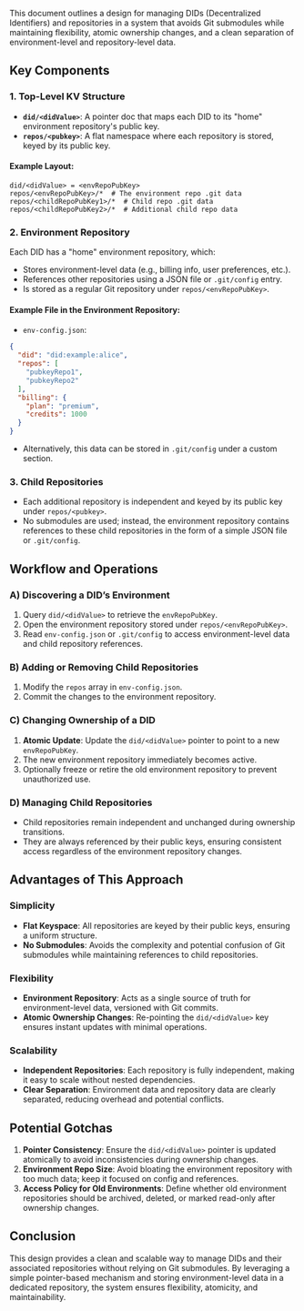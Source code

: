
This document outlines a design for managing DIDs (Decentralized Identifiers) and repositories in a system that avoids Git submodules while maintaining flexibility, atomic ownership changes, and a clean separation of environment-level and repository-level data.

## Key Components

### 1. Top-Level KV Structure

- **`did/<didValue>`**: A pointer doc that maps each DID to its "home" environment repository's public key.
- **`repos/<pubkey>`**: A flat namespace where each repository is stored, keyed by its public key.

#### Example Layout:

```
did/<didValue> = <envRepoPubKey>
repos/<envRepoPubKey>/*  # The environment repo .git data
repos/<childRepoPubKey1>/*  # Child repo .git data
repos/<childRepoPubKey2>/*  # Additional child repo data
```

### 2. Environment Repository

Each DID has a "home" environment repository, which:

- Stores environment-level data (e.g., billing info, user preferences, etc.).
- References other repositories using a JSON file or `.git/config` entry.
- Is stored as a regular Git repository under `repos/<envRepoPubKey>`.

#### Example File in the Environment Repository:

- `env-config.json`:

```json
{
  "did": "did:example:alice",
  "repos": [
    "pubkeyRepo1",
    "pubkeyRepo2"
  ],
  "billing": {
    "plan": "premium",
    "credits": 1000
  }
}
```

- Alternatively, this data can be stored in `.git/config` under a custom section.

### 3. Child Repositories

- Each additional repository is independent and keyed by its public key under `repos/<pubkey>`.
- No submodules are used; instead, the environment repository contains references to these child repositories in the form of a simple JSON file or `.git/config`.

## Workflow and Operations

### A) Discovering a DID’s Environment

1. Query `did/<didValue>` to retrieve the `envRepoPubKey`.
2. Open the environment repository stored under `repos/<envRepoPubKey>`.
3. Read `env-config.json` or `.git/config` to access environment-level data and child repository references.

### B) Adding or Removing Child Repositories

1. Modify the `repos` array in `env-config.json`.
2. Commit the changes to the environment repository.

### C) Changing Ownership of a DID

1. **Atomic Update**: Update the `did/<didValue>` pointer to point to a new `envRepoPubKey`.
2. The new environment repository immediately becomes active.
3. Optionally freeze or retire the old environment repository to prevent unauthorized use.

### D) Managing Child Repositories

- Child repositories remain independent and unchanged during ownership transitions.
- They are always referenced by their public keys, ensuring consistent access regardless of the environment repository changes.

## Advantages of This Approach

### Simplicity

- **Flat Keyspace**: All repositories are keyed by their public keys, ensuring a uniform structure.
- **No Submodules**: Avoids the complexity and potential confusion of Git submodules while maintaining references to child repositories.

### Flexibility

- **Environment Repository**: Acts as a single source of truth for environment-level data, versioned with Git commits.
- **Atomic Ownership Changes**: Re-pointing the `did/<didValue>` key ensures instant updates with minimal operations.

### Scalability

- **Independent Repositories**: Each repository is fully independent, making it easy to scale without nested dependencies.
- **Clear Separation**: Environment data and repository data are clearly separated, reducing overhead and potential conflicts.

## Potential Gotchas

1. **Pointer Consistency**: Ensure the `did/<didValue>` pointer is updated atomically to avoid inconsistencies during ownership changes.
2. **Environment Repo Size**: Avoid bloating the environment repository with too much data; keep it focused on config and references.
3. **Access Policy for Old Environments**: Define whether old environment repositories should be archived, deleted, or marked read-only after ownership changes.

## Conclusion

This design provides a clean and scalable way to manage DIDs and their associated repositories without relying on Git submodules. By leveraging a simple pointer-based mechanism and storing environment-level data in a dedicated repository, the system ensures flexibility, atomicity, and maintainability.